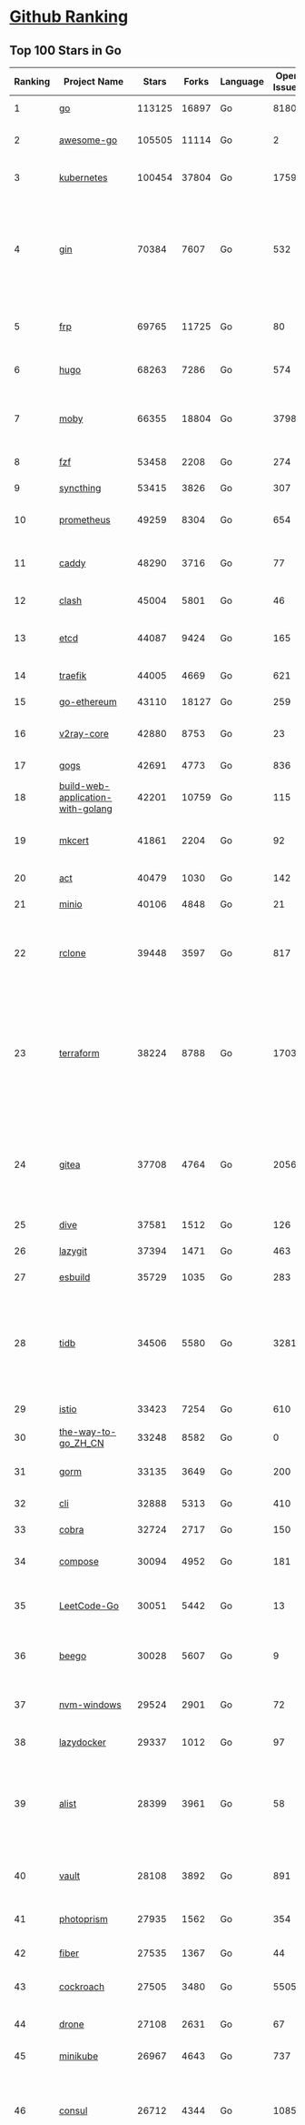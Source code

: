 [Github Ranking](../README.md)
==========

## Top 100 Stars in Go

| Ranking | Project Name | Stars | Forks | Language | Open Issues | Description | Last Commit |
| ------- | ------------ | ----- | ----- | -------- | ----------- | ----------- | ----------- |
| 1 | [go](https://github.com/golang/go) | 113125 | 16897 | Go | 8180 | The Go programming language | 2023-07-30T02:41:27Z |
| 2 | [awesome-go](https://github.com/avelino/awesome-go) | 105505 | 11114 | Go | 2 | A curated list of awesome Go frameworks, libraries and software | 2023-07-29T08:33:00Z |
| 3 | [kubernetes](https://github.com/kubernetes/kubernetes) | 100454 | 37804 | Go | 1759 | Production-Grade Container Scheduling and Management | 2023-07-30T00:13:05Z |
| 4 | [gin](https://github.com/gin-gonic/gin) | 70384 | 7607 | Go | 532 | Gin is a HTTP web framework written in Go (Golang). It features a Martini-like API with much better performance -- up to 40 times faster. If you need smashing performance, get yourself some Gin. | 2023-07-24T15:28:43Z |
| 5 | [frp](https://github.com/fatedier/frp) | 69765 | 11725 | Go | 80 | A fast reverse proxy to help you expose a local server behind a NAT or firewall to the internet. | 2023-07-25T13:35:52Z |
| 6 | [hugo](https://github.com/gohugoio/hugo) | 68263 | 7286 | Go | 574 | The world’s fastest framework for building websites. | 2023-07-29T20:09:55Z |
| 7 | [moby](https://github.com/moby/moby) | 66355 | 18804 | Go | 3798 | Moby Project - a collaborative project for the container ecosystem to assemble container-based systems | 2023-07-30T02:07:00Z |
| 8 | [fzf](https://github.com/junegunn/fzf) | 53458 | 2208 | Go | 274 | :cherry_blossom: A command-line fuzzy finder | 2023-07-27T06:44:14Z |
| 9 | [syncthing](https://github.com/syncthing/syncthing) | 53415 | 3826 | Go | 307 | Open Source Continuous File Synchronization | 2023-07-30T01:28:43Z |
| 10 | [prometheus](https://github.com/prometheus/prometheus) | 49259 | 8304 | Go | 654 | The Prometheus monitoring system and time series database. | 2023-07-29T08:07:16Z |
| 11 | [caddy](https://github.com/caddyserver/caddy) | 48290 | 3716 | Go | 77 | Fast and extensible multi-platform HTTP/1-2-3 web server with automatic HTTPS | 2023-07-26T00:58:25Z |
| 12 | [clash](https://github.com/Dreamacro/clash) | 45004 | 5801 | Go | 46 | A rule-based tunnel in Go. | 2023-07-29T15:39:56Z |
| 13 | [etcd](https://github.com/etcd-io/etcd) | 44087 | 9424 | Go | 165 | Distributed reliable key-value store for the most critical data of a distributed system | 2023-07-28T23:20:20Z |
| 14 | [traefik](https://github.com/traefik/traefik) | 44005 | 4669 | Go | 621 | The Cloud Native Application Proxy | 2023-07-27T14:50:07Z |
| 15 | [go-ethereum](https://github.com/ethereum/go-ethereum) | 43110 | 18127 | Go | 259 | Official Go implementation of the Ethereum protocol | 2023-07-29T09:48:23Z |
| 16 | [v2ray-core](https://github.com/v2ray/v2ray-core) | 42880 | 8753 | Go | 23 | A platform for building proxies to bypass network restrictions. | 2023-07-28T01:44:34Z |
| 17 | [gogs](https://github.com/gogs/gogs) | 42691 | 4773 | Go | 836 | Gogs is a painless self-hosted Git service | 2023-07-25T16:31:54Z |
| 18 | [build-web-application-with-golang](https://github.com/astaxie/build-web-application-with-golang) | 42201 | 10759 | Go | 115 | A golang ebook intro how to build a web with golang | 2023-04-20T09:00:38Z |
| 19 | [mkcert](https://github.com/FiloSottile/mkcert) | 41861 | 2204 | Go | 92 | A simple zero-config tool to make locally trusted development certificates with any names you'd like. | 2023-07-21T15:58:34Z |
| 20 | [act](https://github.com/nektos/act) | 40479 | 1030 | Go | 142 | Run your GitHub Actions locally 🚀 | 2023-07-26T10:54:23Z |
| 21 | [minio](https://github.com/minio/minio) | 40106 | 4848 | Go | 21 | High Performance Object Storage for AI | 2023-07-30T00:43:50Z |
| 22 | [rclone](https://github.com/rclone/rclone) | 39448 | 3597 | Go | 817 | "rsync for cloud storage" - Google Drive, S3, Dropbox, Backblaze B2, One Drive, Swift, Hubic, Wasabi, Google Cloud Storage, Yandex Files | 2023-07-30T02:12:08Z |
| 23 | [terraform](https://github.com/hashicorp/terraform) | 38224 | 8788 | Go | 1703 | Terraform enables you to safely and predictably create, change, and improve infrastructure. It is an open source tool that codifies APIs into declarative configuration files that can be shared amongst team members, treated as code, edited, reviewed, and versioned. | 2023-07-28T22:11:14Z |
| 24 | [gitea](https://github.com/go-gitea/gitea) | 37708 | 4764 | Go | 2056 | Git with a cup of tea! Painless self-hosted all-in-one software development service, including Git hosting, code review, team collaboration, package registry and CI/CD | 2023-07-30T02:22:51Z |
| 25 | [dive](https://github.com/wagoodman/dive) | 37581 | 1512 | Go | 126 | A tool for exploring each layer in a docker image | 2023-07-20T00:21:27Z |
| 26 | [lazygit](https://github.com/jesseduffield/lazygit) | 37394 | 1471 | Go | 463 | simple terminal UI for git commands | 2023-07-29T18:45:10Z |
| 27 | [esbuild](https://github.com/evanw/esbuild) | 35729 | 1035 | Go | 283 | An extremely fast bundler for the web | 2023-07-27T18:07:34Z |
| 28 | [tidb](https://github.com/pingcap/tidb) | 34506 | 5580 | Go | 3281 | TiDB is an open-source, cloud-native, distributed, MySQL-Compatible database for elastic scale and real-time analytics. Try AI-powered Chat2Query free at : https://tidbcloud.com/free-trial | 2023-07-29T16:32:20Z |
| 29 | [istio](https://github.com/istio/istio) | 33423 | 7254 | Go | 610 | Connect, secure, control, and observe services. | 2023-07-30T02:44:10Z |
| 30 | [the-way-to-go_ZH_CN](https://github.com/unknwon/the-way-to-go_ZH_CN) | 33248 | 8582 | Go | 0 | 《The Way to Go》中文译本，中文正式名《Go 入门指南》 | 2023-07-02T10:40:13Z |
| 31 | [gorm](https://github.com/go-gorm/gorm) | 33135 | 3649 | Go | 200 | The fantastic ORM library for Golang, aims to be developer friendly | 2023-07-27T09:21:06Z |
| 32 | [cli](https://github.com/cli/cli) | 32888 | 5313 | Go | 410 | GitHub’s official command line tool | 2023-07-29T18:15:31Z |
| 33 | [cobra](https://github.com/spf13/cobra) | 32724 | 2717 | Go | 150 | A Commander for modern Go CLI interactions | 2023-07-27T14:52:24Z |
| 34 | [compose](https://github.com/docker/compose) | 30094 | 4952 | Go | 181 | Define and run multi-container applications with Docker | 2023-07-28T20:34:22Z |
| 35 | [LeetCode-Go](https://github.com/halfrost/LeetCode-Go) | 30051 | 5442 | Go | 13 | ✅ Solutions to LeetCode by Go, 100% test coverage, runtime beats 100% / LeetCode 题解 | 2023-04-08T04:02:08Z |
| 36 | [beego](https://github.com/beego/beego) | 30028 | 5607 | Go | 9 | beego is an open-source, high-performance web framework for the Go programming language. | 2023-07-27T14:00:20Z |
| 37 | [nvm-windows](https://github.com/coreybutler/nvm-windows) | 29524 | 2901 | Go | 72 | A node.js version management utility for Windows. Ironically written in Go. | 2023-07-15T23:03:52Z |
| 38 | [lazydocker](https://github.com/jesseduffield/lazydocker) | 29337 | 1012 | Go | 97 | The lazier way to manage everything docker | 2023-07-27T16:12:48Z |
| 39 | [alist](https://github.com/alist-org/alist) | 28399 | 3961 | Go | 58 | 🗂️A file list/WebDAV program that supports multiple storages, powered by Gin and Solidjs. / 一个支持多存储的文件列表/WebDAV程序，使用 Gin 和 Solidjs。 | 2023-07-29T12:17:00Z |
| 40 | [vault](https://github.com/hashicorp/vault) | 28108 | 3892 | Go | 891 | A tool for secrets management, encryption as a service, and privileged access management | 2023-07-29T22:55:02Z |
| 41 | [photoprism](https://github.com/photoprism/photoprism) | 27935 | 1562 | Go | 354 | AI-Powered Photos App for the Decentralized Web 🌈💎✨ | 2023-07-29T20:36:30Z |
| 42 | [fiber](https://github.com/gofiber/fiber) | 27535 | 1367 | Go | 44 | ⚡️ Express inspired web framework written in Go | 2023-07-29T16:58:03Z |
| 43 | [cockroach](https://github.com/cockroachdb/cockroach) | 27505 | 3480 | Go | 5505 | CockroachDB - the open source, cloud-native distributed SQL database. | 2023-07-29T11:40:30Z |
| 44 | [drone](https://github.com/harness/drone) | 27108 | 2631 | Go | 67 | Drone is a Container-Native, Continuous Delivery Platform | 2023-07-27T09:32:21Z |
| 45 | [minikube](https://github.com/kubernetes/minikube) | 26967 | 4643 | Go | 737 | Run Kubernetes locally | 2023-07-29T15:27:59Z |
| 46 | [consul](https://github.com/hashicorp/consul) | 26712 | 4344 | Go | 1085 | Consul is a distributed, highly available, and data center aware solution to connect and configure applications across dynamic, distributed infrastructure. | 2023-07-30T02:37:20Z |
| 47 | [nps](https://github.com/ehang-io/nps) | 26615 | 4884 | Go | 433 | 一款轻量级、高性能、功能强大的内网穿透代理服务器。支持tcp、udp、socks5、http等几乎所有流量转发，可用来访问内网网站、本地支付接口调试、ssh访问、远程桌面，内网dns解析、内网socks5代理等等……，并带有功能强大的web管理端。a lightweight, high-performance, powerful intranet penetration proxy server, with a powerful web management terminal. | 2023-07-17T03:53:54Z |
| 48 | [echo](https://github.com/labstack/echo) | 26166 | 2161 | Go | 49 | High performance, minimalist Go web framework | 2023-07-22T20:47:35Z |
| 49 | [portainer](https://github.com/portainer/portainer) | 26118 | 2211 | Go | 329 | Making Docker and Kubernetes management easy. | 2023-07-29T15:16:24Z |
| 50 | [influxdb](https://github.com/influxdata/influxdb) | 25867 | 3406 | Go | 1728 | Scalable datastore for metrics, events, and real-time analytics | 2023-06-30T15:55:10Z |
| 51 | [kit](https://github.com/go-kit/kit) | 25255 | 2434 | Go | 35 | A standard library for microservices. | 2023-06-13T22:13:23Z |
| 52 | [go-zero](https://github.com/zeromicro/go-zero) | 25030 | 3543 | Go | 295 | A cloud-native Go microservices framework with cli tool for productivity. | 2023-07-29T14:34:16Z |
| 53 | [pocketbase](https://github.com/pocketbase/pocketbase) | 24859 | 1017 | Go | 45 | Open Source realtime backend in 1 file | 2023-07-29T10:56:38Z |
| 54 | [helm](https://github.com/helm/helm) | 24717 | 6749 | Go | 270 | The Kubernetes Package Manager | 2023-07-29T08:11:33Z |
| 55 | [iris](https://github.com/kataras/iris) | 24204 | 2485 | Go | 85 | The fastest HTTP/2 Go Web Framework. New, modern and easy to learn. Fast development with Code you control. Unbeatable cost-performance ratio :rocket: | 2023-07-25T14:38:51Z |
| 56 | [k3s](https://github.com/k3s-io/k3s) | 23868 | 2097 | Go | 105 | Lightweight Kubernetes | 2023-07-29T17:25:31Z |
| 57 | [nsq](https://github.com/nsqio/nsq) | 23661 | 2881 | Go | 51 | A realtime distributed messaging platform | 2023-07-16T20:11:26Z |
| 58 | [viper](https://github.com/spf13/viper) | 23559 | 1932 | Go | 373 | Go configuration with fangs | 2023-07-27T18:56:41Z |
| 59 | [v2ray-core](https://github.com/v2fly/v2ray-core) | 23377 | 3721 | Go | 42 | A platform for building proxies to bypass network restrictions. | 2023-07-26T22:27:25Z |
| 60 | [faas](https://github.com/openfaas/faas) | 23315 | 1860 | Go | 29 | OpenFaaS - Serverless Functions Made Simple | 2023-07-27T09:16:52Z |
| 61 | [croc](https://github.com/schollz/croc) | 23212 | 991 | Go | 105 | Easily and securely send things from one computer to another :crocodile: :package: | 2023-07-11T14:38:11Z |
| 62 | [ngrok](https://github.com/inconshreveable/ngrok) | 23107 | 4303 | Go | 224 | Introspected tunnels to localhost | 2023-07-09T00:44:48Z |
| 63 | [logrus](https://github.com/sirupsen/logrus) | 23011 | 2259 | Go | 4 | Structured, pluggable logging for Go. | 2023-07-21T15:53:03Z |
| 64 | [docker_practice](https://github.com/yeasy/docker_practice) | 22704 | 5576 | Go | 4 | Learn and understand Docker&Container technologies, with real DevOps practice! | 2023-07-29T08:32:31Z |
| 65 | [go-patterns](https://github.com/tmrts/go-patterns) | 22552 | 2068 | Go | 17 | Curated list of Go design patterns, recipes and idioms | 2023-04-30T11:12:57Z |
| 66 | [hub](https://github.com/mislav/hub) | 22503 | 2396 | Go | 238 | A command-line tool that makes git easier to use with GitHub. | 2023-07-25T10:30:58Z |
| 67 | [micro](https://github.com/zyedidia/micro) | 21847 | 1133 | Go | 697 | A modern and intuitive terminal-based text editor | 2023-07-27T19:02:59Z |
| 68 | [k9s](https://github.com/derailed/k9s) | 21739 | 1392 | Go | 411 | 🐶 Kubernetes CLI To Manage Your Clusters In Style! | 2023-07-29T22:31:03Z |
| 69 | [milvus](https://github.com/milvus-io/milvus) | 21706 | 2411 | Go | 626 | A cloud-native vector database, storage for next generation AI applications | 2023-07-30T03:01:12Z |
| 70 | [dapr](https://github.com/dapr/dapr) | 21643 | 1688 | Go | 374 | Dapr is a portable, event-driven, runtime for building distributed applications across cloud and edge. | 2023-07-30T01:22:21Z |
| 71 | [vegeta](https://github.com/tsenart/vegeta) | 21573 | 1296 | Go | 54 | HTTP load testing tool and library. It's over 9000! | 2023-07-26T23:33:48Z |
| 72 | [lux](https://github.com/iawia002/lux) | 21572 | 2539 | Go | 442 | 👾 Fast and simple video download library and CLI tool written in Go | 2023-07-06T02:37:15Z |
| 73 | [rancher](https://github.com/rancher/rancher) | 21369 | 2853 | Go | 2457 | Complete container management platform | 2023-07-29T04:40:43Z |
| 74 | [kratos](https://github.com/go-kratos/kratos) | 21077 | 3855 | Go | 87 | Your ultimate Go microservices framework for the cloud-native era. | 2023-07-28T13:51:01Z |
| 75 | [k6](https://github.com/grafana/k6) | 21046 | 1107 | Go | 424 | A modern load testing tool, using Go and JavaScript - https://k6.io | 2023-07-28T16:29:35Z |
| 76 | [fyne](https://github.com/fyne-io/fyne) | 20896 | 1170 | Go | 546 | Cross platform GUI toolkit in Go inspired by Material Design | 2023-07-29T18:55:34Z |
| 77 | [delve](https://github.com/go-delve/delve) | 20835 | 2081 | Go | 95 | Delve is a debugger for the Go programming language. | 2023-07-29T00:13:39Z |
| 78 | [restic](https://github.com/restic/restic) | 20777 | 1327 | Go | 379 | Fast, secure, efficient backup program | 2023-07-29T18:16:35Z |
| 79 | [go-micro](https://github.com/go-micro/go-micro) | 20683 | 2296 | Go | 76 | A Go microservices framework | 2023-07-20T06:49:56Z |
| 80 | [harbor](https://github.com/goharbor/harbor) | 20536 | 4408 | Go | 550 | An open source trusted cloud native registry project that stores, signs, and scans content. | 2023-07-28T10:18:46Z |
| 81 | [cli](https://github.com/urfave/cli) | 20469 | 1692 | Go | 34 | A simple, fast, and fun package for building command line apps in Go | 2023-07-23T10:31:07Z |
| 82 | [filebrowser](https://github.com/filebrowser/filebrowser) | 20236 | 2423 | Go | 61 | 📂 Web File Browser | 2023-07-29T09:33:07Z |
| 83 | [testify](https://github.com/stretchr/testify) | 20212 | 1484 | Go | 253 | A toolkit with common assertions and mocks that plays nicely with the standard library | 2023-07-29T20:14:38Z |
| 84 | [colly](https://github.com/gocolly/colly) | 20053 | 1620 | Go | 141 | Elegant Scraper and Crawler Framework for Golang | 2023-07-20T18:02:20Z |
| 85 | [fasthttp](https://github.com/valyala/fasthttp) | 19902 | 1659 | Go | 67 | Fast HTTP package for Go. Tuned for high performance. Zero memory allocations in hot paths. Up to 10x faster than net/http | 2023-07-21T07:55:22Z |
| 86 | [learn-go-with-tests](https://github.com/quii/learn-go-with-tests) | 19866 | 2611 | Go | 35 | Learn Go with test-driven development | 2023-07-21T13:07:41Z |
| 87 | [loki](https://github.com/grafana/loki) | 19671 | 2845 | Go | 952 | Like Prometheus, but for logs. | 2023-07-29T19:03:07Z |
| 88 | [websocket](https://github.com/gorilla/websocket) | 19498 | 3375 | Go | 27 | Package gorilla/websocket is a fast, well-tested and widely used WebSocket implementation for Go. | 2023-07-24T02:50:40Z |
| 89 | [dgraph](https://github.com/dgraph-io/dgraph) | 19477 | 1473 | Go | 199 | Native GraphQL Database with graph backend | 2023-07-29T04:37:36Z |
| 90 | [zap](https://github.com/uber-go/zap) | 19194 | 1360 | Go | 96 | Blazing fast, structured, leveled logging in Go. | 2023-07-29T06:33:21Z |
| 91 | [bubbletea](https://github.com/charmbracelet/bubbletea) | 19115 | 606 | Go | 37 | A powerful little TUI framework 🏗 | 2023-07-24T16:37:31Z |
| 92 | [mux](https://github.com/gorilla/mux) | 18656 | 1782 | Go | 13 | Package gorilla/mux is a powerful HTTP router and URL matcher for building Go web servers with 🦍 | 2023-07-25T17:19:45Z |
| 93 | [podman](https://github.com/containers/podman) | 18611 | 2012 | Go | 464 | Podman: A tool for managing OCI containers and pods. | 2023-07-29T12:10:10Z |
| 94 | [Cloudreve](https://github.com/cloudreve/Cloudreve) | 18568 | 3098 | Go | 215 | 🌩支持多家云存储的云盘系统 (Self-hosted file management and sharing system, supports multiple storage providers) | 2023-07-29T01:09:43Z |
| 95 | [grpc-go](https://github.com/grpc/grpc-go) | 18527 | 4074 | Go | 120 | The Go language implementation of gRPC. HTTP/2 based RPC | 2023-07-29T09:44:40Z |
| 96 | [trivy](https://github.com/aquasecurity/trivy) | 18184 | 1811 | Go | 131 | Find vulnerabilities, misconfigurations, secrets, SBOM in containers, Kubernetes, code repositories, clouds and more | 2023-07-29T03:16:53Z |
| 97 | [jaeger](https://github.com/jaegertracing/jaeger) | 18004 | 2165 | Go | 333 | CNCF Jaeger, a Distributed Tracing Platform | 2023-07-29T19:34:50Z |
| 98 | [AdGuardHome](https://github.com/AdguardTeam/AdGuardHome) | 17943 | 1505 | Go | 877 | Network-wide ads & trackers blocking DNS server | 2023-07-28T16:51:00Z |
| 99 | [seaweedfs](https://github.com/seaweedfs/seaweedfs) | 17926 | 2009 | Go | 194 | SeaweedFS is a fast distributed storage system for blobs, objects, files, and data lake, for billions of files! Blob store has O(1) disk seek, cloud tiering. Filer supports Cloud Drive, cross-DC active-active replication, Kubernetes, POSIX FUSE mount, S3 API, S3 Gateway, Hadoop, WebDAV, encryption, Erasure Coding. | 2023-07-27T22:39:18Z |
| 100 | [gotty](https://github.com/yudai/gotty) | 17908 | 1349 | Go | 102 | Share your terminal as a web application | 2023-03-24T15:55:33Z |

